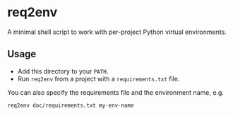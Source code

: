 # req2env

A minimal shell script to work with per-project Python virtual environments.

## Usage

* Add this directory to your `PATH`.
* Run `req2env` from a project with a `requirements.txt` file.

You can also specify the requirements file and the environment name, e.g.

    req2env doc/requirements.txt my-env-name
